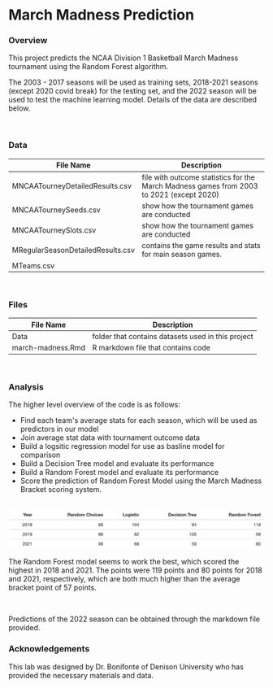 # March Madness Prediction

### Overview

This project predicts the NCAA Division 1 Basketball March Madness tournament using the Random Forest algorithm.

The 2003 - 2017 seasons will be used as training sets, 2018-2021 seasons (except 2020 covid break) for the testing set, and the 2022 season will be used to test the machine learning model. Details of the data are described below.

<br/>

### Data

|File Name|Description|
|--|--|
|MNCAATourneyDetailedResults.csv|file with outcome statistics for the March Madness games from 2003 to 2021 (except 2020)|
|MNCAATourneySeeds.csv|show how the tournament games are conducted|
|MNCAATourneySlots.csv|show how the tournament games are conducted|
|MRegularSeasonDetailedResults.csv|contains the game results and stats for main season games.|
|MTeams.csv||


<br/>

### Files

|File Name|Description|
|--|--|
|Data|folder that contains datasets used in this project|
|march-madness.Rmd|R markdown file that contains code|

<br/>

### Analysis

The higher level overview of the code is as follows:

- Find each team's average stats for each season, which will be used as predictors in our model
- Join average stat data with tournament outcome data
- Build a logsitic regression model for use as basline model for comparison
- Build a Decision Tree model and evaluate its performance
- Build a Random Forest model and evaluate its performance
- Score the prediction of Random Forest Model using the March Madness Bracket scoring system.

<br/>


<img src="README_Images/model_comparison.png" width = 600>

The Random Forest model seems to work the best, which scored the highest in 2018 and 2021. The points were 119 points and 80 points for 2018 and 2021, respectively, which are both much higher than the average bracket point of 57 points.


<br/>

Predictions of the 2022 season can be obtained through the markdown file provided.


### Acknowledgements

This lab was designed by Dr. Bonifonte of Denison University who has provided the necessary materials and data.
